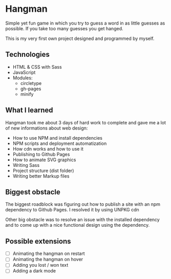 # Hangman

Simple yet fun game in which you try to guess a word in as little guesses as possible. If you take too many guesses you get hanged.

This is my very first own project designed and programmed by myself.

## Technologies

-   HTML & CSS with Sass
-   JavaScript
-   Modules:
    -   circletype
    -   gh-pages
    -   minify

## What I learned

Hangman took me about 3 days of hard work to complete and gave me a lot of new informations about web design:

-   How to use NPM and install dependencies
-   NPM scripts and deployment automatization
-   How cdn works and how to use it
-   Publishing to Github Pages
-   How to animate SVG graphics
-   Writing Sass
-   Project structure (dist folder)
-   Writing better Markup files

## Biggest obstacle

The biggest roadblock was figuring out how to publish a site with an npm dependency to Github Pages. I resolved it by using UNPKG cdn

Other big obstacle was to resolve an issue with the installed dependency and to come up with a nice functional design using the dependency.

## Possible extensions

-   [ ] Animating the hangman on restart
-   [ ] Animating the hangman on hover
-   [ ] Adding you lost / won text
-   [ ] Adding a dark mode
